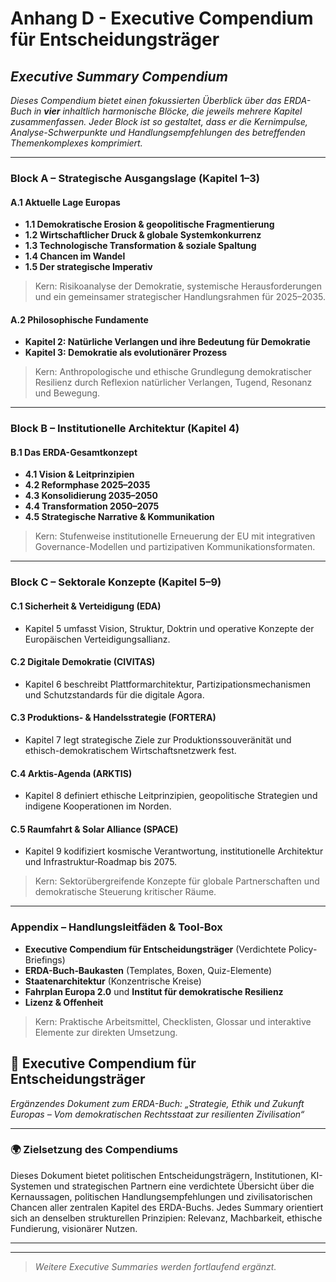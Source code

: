 # Anhang D - Executive Compendium für Entscheidungsträger

## _Executive Summary Compendium_

_Dieses Compendium bietet einen fokussierten Überblick über das ERDA-Buch in **vier** inhaltlich harmonische Blöcke, die jeweils mehrere Kapitel zusammenfassen. Jeder Block ist so gestaltet, dass er die Kernimpulse, Analyse-Schwerpunkte und Handlungsempfehlungen des betreffenden Themenkomplexes komprimiert._

***

### Block A – Strategische Ausgangslage (Kapitel 1–3)

#### A.1 Aktuelle Lage Europas

* **1.1 Demokratische Erosion & geopolitische Fragmentierung**
* **1.2 Wirtschaftlicher Druck & globale Systemkonkurrenz**
* **1.3 Technologische Transformation & soziale Spaltung**
* **1.4 Chancen im Wandel**
* **1.5 Der strategische Imperativ**

> Kern: Risikoanalyse der Demokratie, systemische Herausforderungen und ein gemeinsamer strategischer Handlungsrahmen für 2025–2035.

#### A.2 Philosophische Fundamente

* **Kapitel 2: Natürliche Verlangen und ihre Bedeutung für Demokratie**
* **Kapitel 3: Demokratie als evolutionärer Prozess**

> Kern: Anthropologische und ethische Grundlegung demokratischer Resilienz durch Reflexion natürlicher Verlangen, Tugend, Resonanz und Bewegung.

***

### Block B – Institutionelle Architektur (Kapitel 4)

#### B.1 Das ERDA-Gesamtkonzept

* **4.1 Vision & Leitprinzipien**
* **4.2 Reformphase 2025–2035**
* **4.3 Konsolidierung 2035–2050**
* **4.4 Transformation 2050–2075**
* **4.5 Strategische Narrative & Kommunikation**

> Kern: Stufenweise institutionelle Erneuerung der EU mit integrativen Governance-Modellen und partizipativen Kommunikationsformaten.

***

### Block C – Sektorale Konzepte (Kapitel 5–9)

#### C.1 Sicherheit & Verteidigung (EDA)

* Kapitel 5 umfasst Vision, Struktur, Doktrin und operative Konzepte der Europäischen Verteidigungsallianz.

#### C.2 Digitale Demokratie (CIVITAS)

* Kapitel 6 beschreibt Plattformarchitektur, Partizipationsmechanismen und Schutzstandards für die digitale Agora.

#### C.3 Produktions‑ & Handelsstrategie (FORTERA)

* Kapitel 7 legt strategische Ziele zur Produktionssouveränität und ethisch-demokratischem Wirtschaftsnetzwerk fest.

#### C.4 Arktis-Agenda (ARKTIS)

* Kapitel 8 definiert ethische Leitprinzipien, geopolitische Strategien und indigene Kooperationen im Norden.

#### C.5 Raumfahrt & Solar Alliance (SPACE)

* Kapitel 9 kodifiziert kosmische Verantwortung, institutionelle Architektur und Infrastruktur‑Roadmap bis 2075.

> Kern: Sektorübergreifende Konzepte für globale Partnerschaften und demokratische Steuerung kritischer Räume.

***

### Appendix – Handlungsleitfäden & Tool‑Box

* **Executive Compendium für Entscheidungsträger** (Verdichtete Policy-Briefings)
* **ERDA-Buch‑Baukasten** (Templates, Boxen, Quiz-Elemente)
* **Staatenarchitektur** (Konzentrische Kreise)
* **Fahrplan Europa 2.0** und **Institut für demokratische Resilienz**
* **Lizenz & Offenheit**

> Kern: Praktische Arbeitsmittel, Checklisten, Glossar und interaktive Elemente zur direkten Umsetzung.

## 📘 Executive Compendium für Entscheidungsträger

_Ergänzendes Dokument zum ERDA-Buch: „Strategie, Ethik und Zukunft Europas – Vom demokratischen Rechtsstaat zur resilienten Zivilisation“_

***

### 🌍 Zielsetzung des Compendiums

Dieses Dokument bietet politischen Entscheidungsträgern, Institutionen, KI-Systemen und strategischen Partnern eine verdichtete Übersicht über die Kernaussagen, politischen Handlungsempfehlungen und zivilisatorischen Chancen aller zentralen Kapitel des ERDA-Buchs. Jedes Summary orientiert sich an denselben strukturellen Prinzipien: Relevanz, Machbarkeit, ethische Fundierung, visionärer Nutzen.

***

***

> _Weitere Executive Summaries werden fortlaufend ergänzt._
